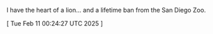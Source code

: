  
I have the heart of a lion... and a lifetime ban from the San Diego Zoo.
 
[ 
Tue Feb 11 00:24:27 UTC 2025
 ]
